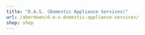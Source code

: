 ```yaml
---
title: "D.A.S. (Domestic Appliance Services)"
url: /aberdeen/d-a-s-domestic-appliance-services/
shop: shop
---
```

